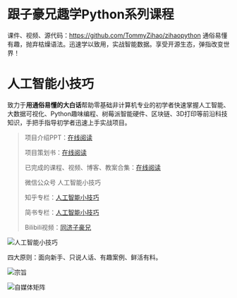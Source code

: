 # 跟子豪兄趣学Python系列课程

课件、视频、源代码：https://github.com/TommyZihao/zihaopython
通俗易懂有趣，抛弃枯燥语法。迅速学以致用，实战智能数据。享受开源生态，弹指改变世界！



# 人工智能小技巧

致力于**用通俗易懂的大白话**帮助零基础非计算机专业的初学者快速掌握人工智能、大数据可视化、Python趣味编程、树莓派智能硬件、区块链、3D打印等前沿科技知识，手把手指导初学者迅速上手实战项目。

> 项目介绍PPT：[在线阅读](https://www.jianshu.com/p/ac6ef4840042)     
>
> 项目策划书：[在线阅读](https://gitee.com/tompi/Zihao-Blog/blob/master/%E8%87%AA%E5%AA%92%E4%BD%93%E2%80%9C%E4%BA%BA%E5%B7%A5%E6%99%BA%E8%83%BD%E5%B0%8F%E6%8A%80%E5%B7%A7%E2%80%9D%E7%AD%96%E5%88%92%E4%B9%A6%E2%80%94%E2%80%94%E8%BD%BB%E6%9D%BE%E5%86%99%E4%B8%8B%E4%BD%A0%E7%9A%84%E7%AC%AC%E4%B8%80%E8%A1%8C%E4%BA%BA%E5%B7%A5%E6%99%BA%E8%83%BD%E4%BB%A3%E7%A0%81.md)     
>
> 已完成的课程、视频、博客、教案合集：[在线阅读](https://github.com/TommyZihao/Zihao-Blog/blob/master/%E8%87%AA%E5%AA%92%E4%BD%93%E2%80%9C%E4%BA%BA%E5%B7%A5%E6%99%BA%E8%83%BD%E5%B0%8F%E6%8A%80%E5%B7%A7%E2%80%9D%E6%96%87%E7%AB%A0%E4%B8%8E%E8%A7%86%E9%A2%91%E5%90%88%E9%9B%86.md)     
>
> 微信公众号  人工智能小技巧   
>
> 知乎专栏：[人工智能小技巧](https://zhuanlan.zhihu.com/c_1032626015746502656)    
>
> 简书专栏：[人工智能小技巧](https://www.jianshu.com/u/38cccf09b515)     
>
> Bilibili视频：[同济子豪兄](https://space.bilibili.com/1900783/#/)     

![人工智能小技巧](https://upload-images.jianshu.io/upload_images/13714448-d348021c616a9f0a.png?imageMogr2/auto-orient/strip%7CimageView2/2/w/1240)

四大原则：面向新手、只说人话、有趣案例、鲜活有料。

![宗旨](https://upload-images.jianshu.io/upload_images/13714448-c245d46060b0a342.JPG?imageMogr2/auto-orient/strip%7CimageView2/2/w/1240)

![自媒体矩阵](https://upload-images.jianshu.io/upload_images/13714448-c7bebae7f9f56cae.JPG?imageMogr2/auto-orient/strip%7CimageView2/2/w/1240)

